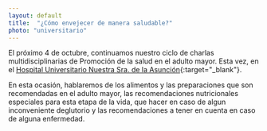 ```yaml
---
layout: default
title:  "¿Cómo envejecer de manera saludable?"
photo: "universitario"
---
```

El próximo 4 de octubre, continuamos nuestro ciclo de charlas multidisciplinarias de Promoción de la salud en el adulto mayor. Esta vez, en el [Hospital Universitario Nuestra Sra. de la Asunción](http://www.hospitaluniversitario.edu.py/){:target="_blank"}. 

En esta ocasión, hablaremos de los alimentos y las preparaciones que son recomendadas en el adulto mayor, las recomendaciones nutricionales especiales para esta etapa de la vida, que hacer en caso de algun inconveniente deglutorio y las recomendaciones a tener en cuenta en caso de alguna enfermedad. 
